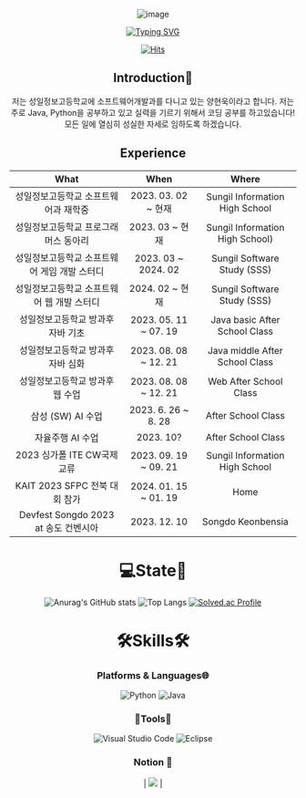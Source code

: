 <div align="center">
  
![image](https://github.com/dbsrjs/dbsrjs/assets/124150775/41c9f88b-8b8f-4efd-9626-e038b753b984)<div align="center">
[![Typing SVG](https://readme-typing-svg.herokuapp.com?font=Chewy&color=337edd&size=45&center=true&vCenter=true&width=404&height=53&lines=%E3%80%80%E3%80%80Hello+world!+%E3%80%80%E3%80%80)](https://git.io/typing-svg)

</a>
</div>

<div align=center>
 
[![Hits](https://hits.seeyoufarm.com/api/count/incr/badge.svg?url=https%3A%2F%2Fgithub.com%2Fbadapiri&count_bg=%23010101&title_bg=%237C7A7A&icon=&icon_color=%23E7E7E7&title=hits&edge_flat=false)](https://hits.seeyoufarm.com)
</div>

<div align=center>

## Introduction💬<br>
저는 성일정보고등학교에 소프트웨어개발과를 다니고 있는 양현욱이라고 합니다.
저는 주로 Java, Python을 공부하고 있고 실력을 기르기 위해서 코딩 공부를 하고있습니다!
모든 일에 열심히 성실한 자세로 임하도록 하겠습니다.

## Experience
| What | When | Where |
|:--------:|:--------:|:--------:|
| 성일정보고등학교 소프트웨어과 재학중 | 2023. 03. 02 ~ 현재 | Sungil Information High School |
| 성일정보고등학교 프로그래머스 동아리 | 2023. 03 ~ 현재 | Sungil Information High School) |
| 성일정보고등학교 소프트웨어 게임 개발 스터디 | 2023. 03 ~ 2024. 02 | Sungil Software Study (SSS) |
| 성일정보고등학교 소프트웨어 웹 개발 스터디 | 2024. 02 ~ 현재 | Sungil Software Study (SSS) |
| 성일정보고등학교 방과후 자바 기초 | 2023. 05. 11 ~ 07. 19 | Java basic After School Class |
| 성일정보고등학교 방과후 자바 심화 | 2023. 08. 08 ~ 12. 21 | Java middle After School Class |
| 성일정보고등학교 방과후 웹 수업 | 2023. 08. 08 ~ 12. 21 | Web After School Class |
| 삼성 (SW) AI 수업 | 2023. 6. 26 ~ 8. 28 | After School Class |
| 자율주행 AI 수업 | 2023. 10? | After School Class |
| 2023 싱가폴 ITE CW국제교류 | 2023. 09. 19 ~ 09. 21 | Sungil Information High School |
| KAIT 2023 SFPC 전북 대회 참가 | 2024. 01. 15 ~ 01. 19 | Home |
| Devfest Songdo 2023 at 송도 컨벤시아 | 2023. 12. 10 | Songdo Keonbensia |

# 💻State💾<br>
![Anurag's GitHub stats](https://github-readme-stats.vercel.app/api?username=idusnr1117&show_icons=true&theme=radical)
![Top Langs](https://github-readme-stats.vercel.app/api/top-langs/?username=idusnr1117&layout=compact&theme=tokyonight)
[![Solved.ac Profile](http://mazassumnida.wtf/api/v2/generate_badge?boj=badapiri1004)](https://solved.ac/badapiri1004/)

# 🛠Skills🛠<br>
### Platforms & Languages🌐
![Python](https://img.shields.io/badge/Python-3776AB.svg?&style=for-the-badge&logo=Python&logoColor=white)
![Java](https://img.shields.io/badge/Java-0B4984.svg?style=for-the-badge&logo=openjdk&logoColor=white)

### 🔧Tools🔨<br>
![Visual Studio Code](https://img.shields.io/badge/Visual%20Studio%20Code-007ACC.svg?&style=for-the-badge&logo=Visual%20Studio%20Code&logoColor=white)
![Eclipse](https://img.shields.io/badge/Eclipse-2C2255.svg?&style=for-the-badge&logo=Eclipse&logocolor=white)
 
### Notion 📄 <br>
| <a href="https://www.notion.so/hyunwook17/847b9bd2042d408e9a1c0575dfd602e6?v=a797762ce7b2400096e3dfee5ec7c299" target="_blank"><img src="https://img.shields.io/badge/양현욱-FFFFFF?style=flat-square&logo=notion&logoColor=black"/></a> |

